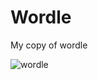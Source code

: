 # Wordle
My copy of wordle

![wordle](https://github.com/trentiX/Wordle/assets/130845163/dbb57e44-cb0f-45f6-9267-79cd69c6b415)

